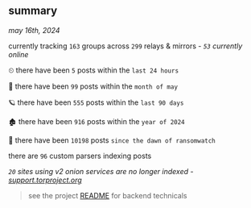 
## summary
_may 16th, 2024_

currently tracking `163` groups across `299` relays & mirrors - _`53` currently online_

⏲ there have been `5` posts within the `last 24 hours`

🦈 there have been `99` posts within the `month of may`

🪐 there have been `555` posts within the `last 90 days`

🏚 there have been `916` posts within the `year of 2024`

🦕 there have been `10198` posts `since the dawn of ransomwatch`

there are `96` custom parsers indexing posts

_`20` sites using v2 onion services are no longer indexed - [support.torproject.org](https://support.torproject.org/onionservices/v2-deprecation/)_

> see the project [README](https://github.com/joshhighet/ransomwatch#ransomwatch--) for backend technicals
